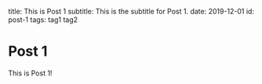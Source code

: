 title: This is Post 1
subtitle: This is the subtitle for Post 1.
date: 2019-12-01
id: post-1
tags: tag1 tag2

# Post 1

This is Post 1!
